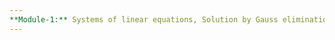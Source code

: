 ```yaml
---
**Module-1:** Systems of linear equations, Solution by Gauss elimination, Row echelon form and rank of a matrix, Fundamental theorem for linear systems, Eigen values and eigen vectors, Diagonalization of matrices.
---
```

